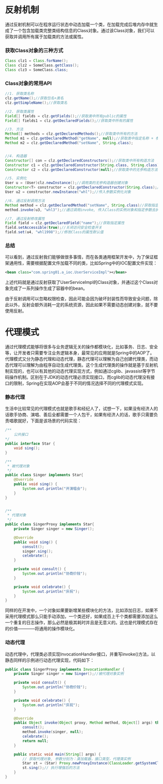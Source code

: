 # 反射机制
通过反射机制可以在程序运行状态中动态加载一个类，在加载完成后堆内存中就生成了一个包含加载类完整类结构信息的Class对象。通过该Class对象，我们可以获取并调用所有属于加载类的方法或属性。

### 获取Class对象的三种方式
```java
Class clz1 = Class.forName();
Class clz2 = SomeClass.getClass();
Class clz3 = SomeClass.class; 
```

### Class对象的常用API
```java
//1. 获取类名称
clz.getName();//获取包名+类名
clz.getSimpleName();//获取类名

//2. 获取类属性
Field[] fields = clz.getFields();//获取类中所有public的属性
Field[] fields1 = clz.getDeclaredFields();//获取类中所有的属性

//3. 方法
Method[] methods = clz.getDeclaredMethods();//获取类中所有的方法
Method m1 = clz.getDeclaredMethod("getName", null);//获取类中指定名称 + 参数的方法
Method m2 = clz.getDeclaredMethod("setName", String.class);


//4. 构造器
Constructor[] con = clz.getDeclaredConstructors();//获取类中所有构造方法
Constructor c1 = clz.getDeclaredConstructor(String.class, String.class);//获取类中指定参数的构造方法
Constructor c2 = clz.getDeclaredConstructor(null);//获取类中的无参构造方法

//5. 实例化
User u = (User)clz.newInstance();//调用类的无参构造器创建对象
Constructor<T> constructor = clz.getDeclaredConstructor(String.class);//获取有参构造方法
User u2 = constructor.newInstance("whl");//传入参数实例化对象

//6. 通过反射调用方法
Method method = clz.getDeclaredMethod("setName", String.class)//获取指定名称 + 参数的方法
method.invoke(u3, "whl3");//通过调用invoke, 传入Class的实例对象和指定参数去执行该方法

//7. 通过反射修改属性
Field field = clz.getDeclaredField("name");//获取指定属性
field.setAccessible(true);//关闭访问安全检查开关
field.set(u4, "whl1998");//修改Class的属性默认值
```
### 总结
可以看到，通过反射我们能够做很多事情，而在各类通用框架开发中，为了保证框架通用性，需要根据配置文件加载不同的类，比如Spring中的IOC配置文件实现：
```xml
<bean class="com.spring01.a_ioc.UserServiceImpl"></bean>
```
上述代码就是通过反射获取了UserServiceImpl的Class对象，并通过这个Class对象完成了一系列操作生成了容器中的bean。  

由于反射调用可以忽略权限检查，因此可能会因为破坏封装性而导致安全问题，除此以外，反射会额外消耗一定的系统资源，因此如果不需要动态创建对象，就不要使用反射。

# 代理模式
通过代理模式能够将很多与业务逻辑无关的操作都模块化，比如事务、日志、安全等，让开发者只需要专注业务逻辑本身，最常见的应用就是Spring中的AOP了。代理模式又分为静态代理和动态代理，静态代理可以理解为自己创建代理类，而动态代理可以理解为由程序自动生成代理类。这个生成代理类的操作就是基于反射机制实现的，也可以有其他的动态代理实现方式，例如通过cglib、javassist等字节码操作机制。区别在于JDK的动态代理必须实现接口，而cglib的动态代理没有接口的限制，Spring在实现AOP会基于不同的情况选择不同的代理模式实现。

### 静态代理
生活中比较常见的代理模式也就是歌手和经纪人了，试想一下，如果没有经济人的话歌手协商、演唱、善后全都需要一个人包干，如果有经济人的话，歌手只需要负责唱歌就好，下面是该场景的代码实现：
```java
/**
	公共接口
*/
public interface Star {
    void sing();
}

/**
 * 被代理对象
 */
public class Singer implements Star{
    @Override
    public void sing() {
        System.out.println("开演唱会");
    }
}


/**
 * 代理对象
 */
public class SingerProxy implements Star{
    private Singer singer = new Singer();

    @Override
    public void sing() {
        consult();
        singer.sing();
        celebrate();
    }

    private void consult() {
        System.out.println("协商价钱");
    }

    private void celebrate() {
        System.out.println("庆祝");
    }
}
```
同样的在开发中，一个对象如果要新增某些模块化的方法，比如添加日志，如果不采用代理模式那么只能手动添加，一个类还好，如果成百上千个类都需要添加这么一个重复的日志操作，那么必然是极其耗时并且是无意义的。这也是代理模式存在的价值————将通用的操作模块化。

### 动态代理
动态代理中，代理类必须实现InvocationHandler接口，并重写invoke()方法，以静态同样的示例进行动态代理实现，代码如下：
```java
public class SingerProxy implements InvocationHandler {
    private Singer singer = new Singer();//被代理对象实例

    private void consult() {
        System.out.println("协商价钱");
    }

    private void celebrate() {
        System.out.println("庆祝");
    }

    @Override
    public Object invoke(Object proxy, Method method, Object[] args) throws Throwable {
        consult();
        method.invoke(singer, null);
        celebrate();
        return null;
    }

    public static void main(String[] args) {
	    // 获取代理对象, 参数分别为：类加载器，接口类型，代理类实例
        Star st = (Star) Proxy.newProxyInstance(ClassLoader.getSystemClassLoader(), new Class[]{Star.class}, new SingerProxy());
        st.sing();// 执行增强后的方法
    }
}
```
